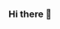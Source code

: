 ### Hi there 👋

<!--
**JmaneSotelo/JmaneSotelo** is a ✨ _special_ ✨ repository because its `README.md` (this file) appears on your GitHub profile.

Here are some ideas to get you started:

- 🔭 I’m currently working on SAPAL
- 🌱 I’m currently learning JavaScript
- 👯 I’m looking to collaborate on Guillermo Rodas
- 🤔 I’m looking for help with ...
- 💬 Ask me about ...
- 📫 How to reach me: ...
- 😄 Pronouns: ...
- ⚡ Fun fact: ...
-->
